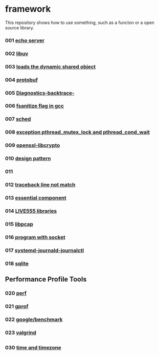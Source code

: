 # framework
This repository shows how to use something, such as a functon or a open source library.

### 001 [echo server](001)
### 002 [libuv](002)
### 003 [loads the dynamic shared object](003)
### 004 [protobuf](004)
### 005 [Diagnostics-backtrace-](005)
### 006 [fsanitize flag in gcc](006)
### 007 [sched](007)
### 008 [exception pthread_mutex_lock and pthread_cond_wait](008)
### 009 [openssl-libcrypto](009)
### 010 [design pattern](010)
### 011 [](011)
### 012 [traceback line not match](012)
### 013 [essential component](013)
### 014 [LIVE555 libraries](014)
### 015 [libpcap](015)
### 016 [program with socket](016)
### 017 [systemd-journald-journalctl](017)
### 018 [sqlite](018)
## Performance Profile Tools
### 020 [perf](020)
### 021 [gprof](021)
### 022 [google/benchmark](022)
### 023 [valgrind](023)

## 
### 030 [time and timezone](030) 
